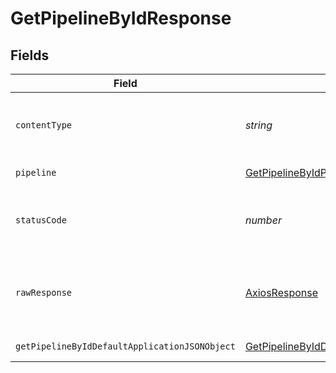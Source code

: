 # GetPipelineByIdResponse


## Fields

| Field                                                                                                     | Type                                                                                                      | Required                                                                                                  | Description                                                                                               |
| --------------------------------------------------------------------------------------------------------- | --------------------------------------------------------------------------------------------------------- | --------------------------------------------------------------------------------------------------------- | --------------------------------------------------------------------------------------------------------- |
| `contentType`                                                                                             | *string*                                                                                                  | :heavy_check_mark:                                                                                        | HTTP response content type for this operation                                                             |
| `pipeline`                                                                                                | [GetPipelineByIdPipeline](../../models/operations/getpipelinebyidpipeline.md)                             | :heavy_minus_sign:                                                                                        | A pipeline object.                                                                                        |
| `statusCode`                                                                                              | *number*                                                                                                  | :heavy_check_mark:                                                                                        | HTTP response status code for this operation                                                              |
| `rawResponse`                                                                                             | [AxiosResponse](https://axios-http.com/docs/res_schema)                                                   | :heavy_minus_sign:                                                                                        | Raw HTTP response; suitable for custom response parsing                                                   |
| `getPipelineByIdDefaultApplicationJSONObject`                                                             | [GetPipelineByIdDefaultApplicationJSON](../../models/operations/getpipelinebyiddefaultapplicationjson.md) | :heavy_minus_sign:                                                                                        | Error response.                                                                                           |